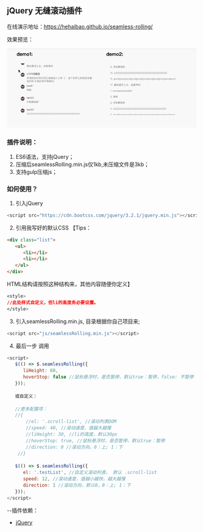 ## jQuery 无缝滚动插件

在线演示地址：https://hehaibao.github.io/seamless-rolling/

效果预览：

![image](https://github.com/hehaibao/seamless-rolling/blob/master/preview.gif)

### 插件说明：

1. ES6语法，支持jQuery；
2. 压缩后seamlessRolling.min.js仅1kb,未压缩文件是3kb；
3. 支持gulp压缩js；

### 如何使用？

1. 引入jQuery

```javascript
<script src="https://cdn.bootcss.com/jquery/3.2.1/jquery.min.js"></script>
```

2. 引用我写好的默认CSS 
【Tips：

```html
<div class="list">
   <ul>
      <li></li>
      <li></li>
   </ul>
</div>
```
HTML结构请按照这种结构来，其他内容随便你定义】

```css
<style>
//此处样式自定义，但li的高度务必要设置。
</style>
```

3. 引入seamlessRolling.min.js, 目录根据你自己项目来;

```javascript
<script src="js/seamlessRolling.min.js"></script>
```

4. 最后一步 调用

```javascript
<script>
   $(() => $.seamlessRolling({
      liHeight: 60,
      hoverStop: false //鼠标悬浮时，是否暂停，默认true：暂停，false: 不暂停
   }));
   
   或自定义：
   
   //更多配置项：
   //{
       //el: '.scroll-list', //滚动列表DOM
       //speed: 40, //滚动速度，值越大越慢
       //liHeight: 30, //li的高度，默认30px
       //hoverStop: true, //鼠标悬浮时，是否暂停，默认true：暂停
       //direction: 0 //滚动方向，0：上; 1：下
    //}
    
   $(() => $.seamlessRolling({
      el: '.testList', //自定义滚动列表， 默认 .scroll-list
      speed: 12, //滚动速度，值越小越快，越大越慢
      direction: 1 //滚动方向，默认0，0：上; 1：下
   }));
</script>
```


--插件依赖：

* [jQuery](http://jquery.com/)
